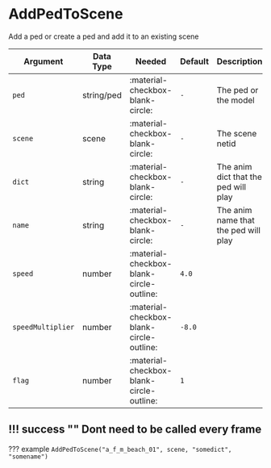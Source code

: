 # AddPedToScene
Add a ped or create a ped and add it to an existing scene

| Argument          | Data Type  | Needed                                   | Default | Description                          |
|-------------------|------------|------------------------------------------|---------|--------------------------------------|
| `ped`             | string/ped | :material-checkbox-blank-circle:         | `-`     | The ped or the model                 |
| `scene`           | scene      | :material-checkbox-blank-circle:         | `-`     | The scene netid                      |
| `dict`            | string     | :material-checkbox-blank-circle:         | `-`     | The anim dict that the ped will play |
| `name`            | string     | :material-checkbox-blank-circle:         | `-`     | The anim name that the ped will play |
| `speed`           | number     | :material-checkbox-blank-circle-outline: | `4.0`   |                                      |
| `speedMultiplier` | number     | :material-checkbox-blank-circle-outline: | `-8.0`  |                                      |
| `flag`            | number     | :material-checkbox-blank-circle-outline: | `1`     |                                      |

!!! success ""
    Dont need to be called every frame
---
??? example
    ```
    AddPedToScene("a_f_m_beach_01", scene, "somedict", "somename")
    ```